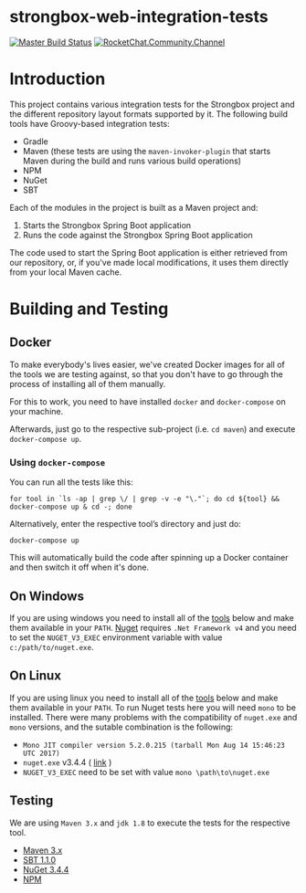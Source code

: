 strongbox-web-integration-tests
===
[![Master Build Status](https://dev.carlspring.org/jenkins/buildStatus/icon?job=strongbox/strongbox-web-integration-tests/master)](https://dev.carlspring.org/jenkins/job/strongbox/job/strongbox-web-integration-tests/job/master/)
[![RocketChat.Community.Channel](https://chat.carlspring.org/images/join-chat.svg)](https://chat.carlspring.org/channel/community)

# Introduction

This project contains various integration tests for the Strongbox project and the different repository layout formats supported by it. The following build tools have Groovy-based integration tests:
* Gradle
* Maven (these tests are using the `maven-invoker-plugin` that starts Maven during the build and runs various build operations)
* NPM
* NuGet
* SBT

Each of the modules in the project is built as a Maven project and:
1. Starts the Strongbox Spring Boot application
2. Runs the code against the Strongbox Spring Boot application

The code used to start the Spring Boot application is either retrieved from our repository, or, if you've made local modifications, it uses them directly from your local Maven cache.

# Building and Testing

## Docker

To make everybody's lives easier, we've created Docker images for all of the tools we are testing against, so that 
you don't have to go through the process of installing all of them manually.

For this to work, you need to have installed `docker` and `docker-compose` on your machine.

Afterwards, just go to the respective sub-project (i.e. `cd maven`) and execute `docker-compose up`.

### Using `docker-compose`

You can run all the tests like this:

```
for tool in `ls -ap | grep \/ | grep -v -e "\."`; do cd ${tool} && docker-compose up & cd -; done
```

Alternatively, enter the respective tool’s directory and just do:
```
docker-compose up
```

This will automatically build the code after spinning up a Docker container and then switch it off when it's done.

## On Windows

If you are using windows you need to install all of the [tools](#testing) below and make them available in your `PATH`.
[Nuget](https://dist.nuget.org/win-x86-commandline/v3.4.4/nuget.exe) requires `.Net Framework v4` and you need to 
set the `NUGET_V3_EXEC` environment variable with value `c:/path/to/nuget.exe`.

## On Linux

If you are using linux you need to install all of the [tools](#testing) below and make them available in your `PATH`.
To run Nuget tests here you will need `mono` to be installed. 
There were many problems with the compatibility of `nuget.exe` and `mono` versions, and the sutable combination is the following:

- `Mono JIT compiler version 5.2.0.215 (tarball Mon Aug 14 15:46:23 UTC 2017)`
- `nuget.exe` v3.4.4 ( [link](https://dist.nuget.org/win-x86-commandline/v3.4.4/nuget.exe) )
- `NUGET_V3_EXEC` need to be set with value `mono \path\to\nuget.exe`

<a href="#testing"></a>

## Testing

We are using `Maven 3.x` and `jdk 1.8` to execute the tests for the respective tool.

* [Maven 3.x](./maven)
* [SBT 1.1.0](./sbt)
* [NuGet 3.4.4](./nuget)
* [NPM](./npm)

